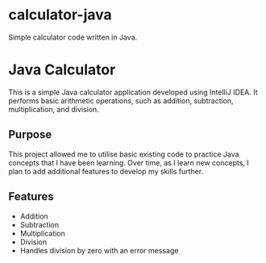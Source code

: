 # calculator-java
Simple calculator code written in Java. 

# Java Calculator

This is a simple Java calculator application developed using IntelliJ IDEA. It performs basic arithmetic operations, such as addition, subtraction, multiplication, and division. 

## Purpose

This project allowed me to utilise basic existing code to practice Java concepts that I have been learning. Over time, as I learn new concepts, I plan to add additional features to develop my skills further.

## Features

- Addition
- Subtraction
- Multiplication
- Division
- Handles division by zero with an error message
